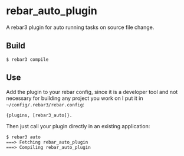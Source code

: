 rebar_auto_plugin
=====

A rebar3 plugin for auto running tasks on source file change.

Build
-----

    $ rebar3 compile

Use
---

Add the plugin to your rebar config, since it is a developer tool and not necessary for building any project you work on I put it in `~/config/.rebar3/rebar.config`:

    {plugins, [rebar3_auto]}.

Then just call your plugin directly in an existing application:


    $ rebar3 auto
    ===> Fetching rebar_auto_plugin
    ===> Compiling rebar_auto_plugin
